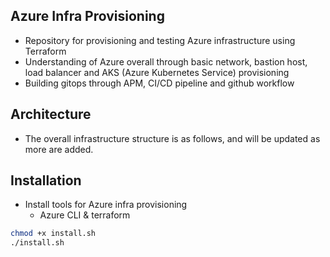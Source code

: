 ## Azure Infra Provisioning
- Repository for provisioning and testing Azure infrastructure using Terraform
- Understanding of Azure overall through basic network, bastion host, load balancer and AKS (Azure Kubernetes Service) provisioning
- Building gitops through APM, CI/CD pipeline and github workflow

## Architecture
- The overall infrastructure structure is as follows, and will be updated as more are added.

## Installation
- Install tools for Azure infra provisioning
    - Azure CLI & terraform
```zsh
chmod +x install.sh
./install.sh
```